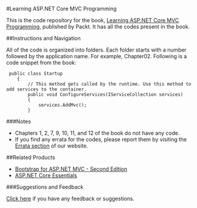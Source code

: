 #Learning ASP.NET Core MVC Programming

This is the code repository for the book, [Learning ASP.NET Core MVC Programming](https://www.packtpub.com/application-development/learning-aspnet-core-mvc-programming?utm_source=github&utm_campaign=9781786463838&utm_medium=repository), published by Packt. It has all the codes present in the book.

##Instructions and Navigation

All of the code is organized into folders. Each folder starts with a number followed by the application name. For example, Chapter02. Following is a code snippet from the book:
```
 public class Startup
    {
        // This method gets called by the runtime. Use this method to add services to the container.
        public void ConfigureServices(IServiceCollection services)
        {
            services.AddMvc();
        }

```
###Notes
* Chapters 1, 2, 7, 9, 10, 11, and 12 of the book do not have any code.
* If you find any errata for the codes, please report them by visiting the [Errata section](http://www.packtpub.com/submit-errata) of our website.

##Related Products

* [Bootstrap for ASP.NET MVC - Second Edition](https://www.packtpub.com/web-development/bootstrap-aspnet-mvc-second-edition?utm_source=github&utm_campaign=9781785889479&utm_medium=repository)
* [ASP.NET Core Essentials](https://www.packtpub.com/web-development/aspnet-core-essentials?utm_source=github&utm_campaign=9781785889158&utm_medium=repository)

###Suggestions and Feedback

[Click here](https://docs.google.com/forms/d/e/1FAIpQLSe5qwunkGf6PUvzPirPDtuy1Du5Rlzew23UBp2S-P3wB-GcwQ/viewform) if you have any feedback or suggestions.
